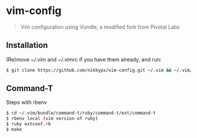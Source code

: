 # vim-config

> Vim configuration using Vundle, a modified fork from Pivotal Labs

## Installation
(Re)move ~/.vim and ~/.vimrc if you have them already, and run:

```bash
$ git clone https://github.com/nikkypx/vim-config.git ~/.vim && ~/.vim/bin/install
```

## Command-T

Steps with rbenv

```bash
$ cd ~/.vim/bundle/command-t/ruby/command-t/ext/command-t
$ rbenv local (vim version of ruby)
$ ruby extconf.rb
$ make
```

